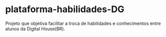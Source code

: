 # plataforma-habilidades-DG
Projeto que objetiva facilitar a troca de habilidades e conhecimentos entre alunos da Digital House(BR).
